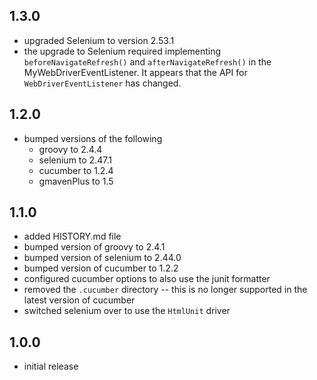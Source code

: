 ## 1.3.0
* upgraded Selenium to version 2.53.1
* the upgrade to Selenium required implementing `beforeNavigateRefresh()` and `afterNavigateRefresh()` in the MyWebDriverEventListener.  It appears that the API for `WebDriverEventListener` has changed.

## 1.2.0
* bumped versions of the following
    * groovy to 2.4.4
    * selenium to 2.47.1
    * cucumber to 1.2.4
    * gmavenPlus to 1.5

## 1.1.0
* added HISTORY.md file
* bumped version of groovy to 2.4.1
* bumped version of selenium to 2.44.0
* bumped version of cucumber to 1.2.2
* configured cucumber options to also use the junit formatter
* removed the `.cucumber` directory -- this is no longer supported in the latest version of cucumber
* switched selenium over to use the `HtmlUnit` driver


## 1.0.0
* initial release